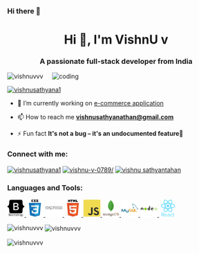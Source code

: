 ### Hi there 👋

<!--
**vishnuvvv/vishnuvvv** is a ✨ _special_ ✨ repository because its `README.md` (this file) appears on your GitHub profile.

Here are some ideas to get you started:

- 🔭 I’m currently working on ...
- 🌱 I’m currently learning ...
- 👯 I’m looking to collaborate on ...
- 🤔 I’m looking for help with ...
- 💬 Ask me about ...
- 📫 How to reach me: ...
- 😄 Pronouns: ...
- ⚡ Fun fact: ...
-->
<h1 align="center">Hi 👋, I'm VishnU v</h1>
<h3 align="center">A passionate full-stack developer from India</h3>

<img align="right" alt="coding" width="400" src="https://media2.giphy.com/media/RbDKaczqWovIugyJmW/giphy.gif" />
<p align="left"> <img src="https://komarev.com/ghpvc/?username=vishnuvvv&label=Profile%20views&color=0e75b6&style=flat" alt="vishnuvvv" /> </p>

<p align="left"> <a href="https://twitter.com/vishnusathyana1" target="blank"><img src="https://img.shields.io/twitter/follow/vishnusathyana1?logo=twitter&style=for-the-badge" alt="vishnusathyana1" /></a> </p>

- 🔭 I’m currently working on [e-commerce application](https://github.com/vishnuvvv/e-commerce-app-front-end.git)

- 📫 How to reach me **vishnusathyanathan@gmail.com**

- ⚡ Fun fact **It's not a bug – it's an undocumented feature🤣**

<h3 align="left">Connect with me:</h3>
<p align="left">
<a href="https://twitter.com/vishnusathyana1" target="blank"><img align="center" src="https://raw.githubusercontent.com/rahuldkjain/github-profile-readme-generator/master/src/images/icons/Social/twitter.svg" alt="vishnusathyana1" height="30" width="40" /></a>
<a href="https://linkedin.com/in/vishnu-v-0789/" target="blank"><img align="center" src="https://raw.githubusercontent.com/rahuldkjain/github-profile-readme-generator/master/src/images/icons/Social/linked-in-alt.svg" alt="vishnu-v-0789/" height="30" width="40" /></a>
<a href="https://instagram.com/vishnu sathyantahan" target="blank"><img align="center" src="https://raw.githubusercontent.com/rahuldkjain/github-profile-readme-generator/master/src/images/icons/Social/instagram.svg" alt="vishnu sathyantahan" height="30" width="40" /></a>
</p>

<h3 align="left">Languages and Tools:</h3>
<p align="left"> <a href="https://getbootstrap.com" target="_blank" rel="noreferrer"> <img src="https://raw.githubusercontent.com/devicons/devicon/master/icons/bootstrap/bootstrap-plain-wordmark.svg" alt="bootstrap" width="40" height="40"/> </a> <a href="https://www.w3schools.com/css/" target="_blank" rel="noreferrer"> <img src="https://raw.githubusercontent.com/devicons/devicon/master/icons/css3/css3-original-wordmark.svg" alt="css3" width="40" height="40"/> </a> <a href="https://expressjs.com" target="_blank" rel="noreferrer"> <img src="https://raw.githubusercontent.com/devicons/devicon/master/icons/express/express-original-wordmark.svg" alt="express" width="40" height="40"/> </a> <a href="https://www.w3.org/html/" target="_blank" rel="noreferrer"> <img src="https://raw.githubusercontent.com/devicons/devicon/master/icons/html5/html5-original-wordmark.svg" alt="html5" width="40" height="40"/> </a> <a href="https://developer.mozilla.org/en-US/docs/Web/JavaScript" target="_blank" rel="noreferrer"> <img src="https://raw.githubusercontent.com/devicons/devicon/master/icons/javascript/javascript-original.svg" alt="javascript" width="40" height="40"/> </a> <a href="https://www.mongodb.com/" target="_blank" rel="noreferrer"> <img src="https://raw.githubusercontent.com/devicons/devicon/master/icons/mongodb/mongodb-original-wordmark.svg" alt="mongodb" width="40" height="40"/> </a> <a href="https://www.mysql.com/" target="_blank" rel="noreferrer"> <img src="https://raw.githubusercontent.com/devicons/devicon/master/icons/mysql/mysql-original-wordmark.svg" alt="mysql" width="40" height="40"/> </a> <a href="https://nodejs.org" target="_blank" rel="noreferrer"> <img src="https://raw.githubusercontent.com/devicons/devicon/master/icons/nodejs/nodejs-original-wordmark.svg" alt="nodejs" width="40" height="40"/> </a> <a href="https://reactjs.org/" target="_blank" rel="noreferrer"> <img src="https://raw.githubusercontent.com/devicons/devicon/master/icons/react/react-original-wordmark.svg" alt="react" width="40" height="40"/> </a> </p>

<p><img align="left" src="https://github-readme-stats.vercel.app/api/top-langs?username=vishnuvvv&show_icons=true&locale=en&layout=compact" alt="vishnuvvv" /></p>

<p>&nbsp;<img align="center" src="https://github-readme-stats.vercel.app/api?username=vishnuvvv&show_icons=true&locale=en" alt="vishnuvvv" /></p>

<p><img align="center" src="https://github-readme-streak-stats.herokuapp.com/?user=vishnuvvv&" alt="vishnuvvv" /></p>
